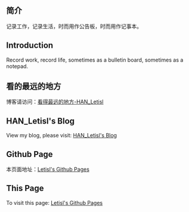 ## 简介
记录工作，记录生活，时而用作公告板，时而用作记事本。
<br>
## Introduction
Record work, record life, sometimes as a bulletin board, sometimes as a notepad.
<br>
## 看的最远的地方
博客请访问：[看得最远的地方-HAN_Letisl](https://www.letisl.ml/)
<br>
## HAN_Letisl's Blog
View my blog, please visit: [HAN_Letisl's Blog](https://www.letisl.ml/)
## Github Page
本页面地址：[Letisl's Github Pages](https://www.letisl.tk/)
<br>
## This Page
To visit this page: [Letisl's Github Pages](https://www.letisl.tk/)

